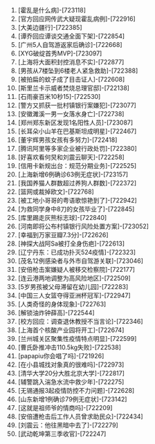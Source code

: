 
1. [霍乱是什么病]-[723118]
1. [官方回应网传武大疑现霍乱病例]-[722916]
1. [大美边疆行]-[722385]
1. [谭乔回应谭谈交通全面下架]-[722854]
1. [广州5人自驾游返家后确诊]-[722668]
1. [XYG破绽首秀MVP]-[723097]
1. [上海将大面积封控消息不实]-[722877]
1. [男孩从7楼坠到6楼老人紧急救助]-[722388]
1. [被拍扁的蚊子成了目击证人]-[722608]
1. [斯里兰卡示威者焚烧总理官邸]-[722138]
1. [石雨豪百米10秒15]-[722530]
1. [警方又抓获一批村镇银行案嫌犯]-[723077]
1. [安徽濉溪一男一女落水身亡]-[722738]
1. [郑州郑东新区发现1名阳性人员]-[723087]
1. [长耳朵小山羊在巴基斯坦成明星]-[722467]
1. [董宇辉男孩女孩有多努力]-[722418]
1. [腾讯阿里等多家企业被行政处罚]-[722380]
1. [好喜欢看何炅和刘震云聊天]-[722258]
1. [信用卡新规出台：规范分期业务]-[722525]
1. [上海新增6例确诊63例无症状]-[723157]
1. [我国养猫人群数超过养狗人群数]-[722372]
1. [篮网或裁掉欧文]-[722768]
1. [被工地小哥哥的粤语歌惊艳到了]-[722942]
1. [为救同学身中8刀的女孩毕业了]-[722845]
1. [库里踢走灰熊标志球]-[722840]
1. [河南即将公布村镇银行风险处置方案]-[723052]
1. [幸福到万家豆瓣7.3分]-[722626]
1. [神探大战阿Sa被打全身伤疤]-[722613]
1. [辽宁丹东：已成功扑灭524疫情]-[722323]
1. [茂名12例感染者与外市自驾游关联]-[723046]
1. [安倍枪击案嫌疑人被移交检察院]-[722177]
1. [连云港两地调整为高风险地区]-[722509]
1. [5岁男孩被父母滞留在幼儿园]-[722283]
1. [中国三人女篮夺得亚洲杯冠军]-[722947]
1. [人类奇怪的身体现象]-[722763]
1. [解锁油炸钟薛高]-[722544]
1. [校方回应：调查退休教授不当言论]-[722346]
1. [上海首个核酸产业园将开工]-[722674]
1. [兰州城关区聚集性疫情特点明显]-[722599]
1. [曹氏卧推冲击110.5kg失败]-[722538]
1. [papapiu你会唱了吗]-[721926]
1. [在小县城找对象真的很难吗]-[722973]
1. [清华大学20分大胜北京大学]-[722817]
1. [辅警跳入湍急水流中救少年]-[722275]
1. [无锡通报3起疫情防控不力问题]-[722628]
1. [山东新增1例确诊79例无症状]-[723142]
1. [这就是祖师爷的情商吗]-[722209]
1. [安倍遭枪击后工作人员曾求助民众]-[722434]
1. [刘震云：他往黑暗中去了]-[722279]
1. [武动乾坤第三季收官]-[722247]